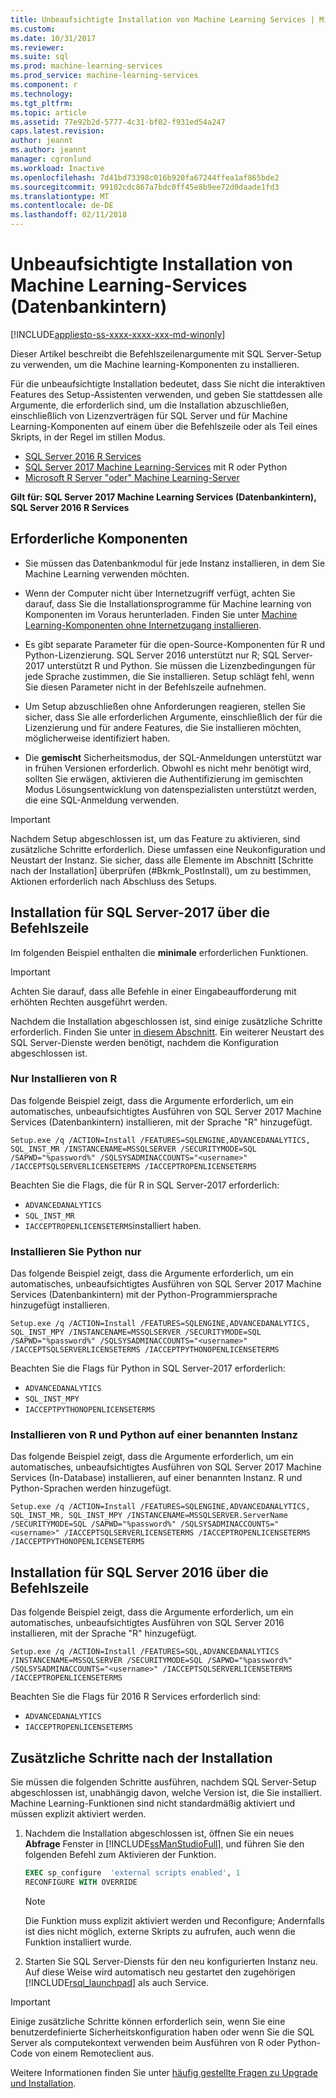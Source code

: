 ```yaml
---
title: Unbeaufsichtigte Installation von Machine Learning Services | Microsoft Docs
ms.custom: 
ms.date: 10/31/2017
ms.reviewer: 
ms.suite: sql
ms.prod: machine-learning-services
ms.prod_service: machine-learning-services
ms.component: r
ms.technology: 
ms.tgt_pltfrm: 
ms.topic: article
ms.assetid: 77e92b2d-5777-4c31-bf02-f931ed54a247
caps.latest.revision: 
author: jeannt
ms.author: jeannt
manager: cgronlund
ms.workload: Inactive
ms.openlocfilehash: 7d41bd73398c016b920fa67244ffea1af865bde2
ms.sourcegitcommit: 99102cdc867a7bdc0ff45e8b9ee72d0daade1fd3
ms.translationtype: MT
ms.contentlocale: de-DE
ms.lasthandoff: 02/11/2018
---
```

# <a name="unattended-installation-of-machine-learning-services-in-database"></a>Unbeaufsichtigte Installation von Machine Learning-Services (Datenbankintern)
[!INCLUDE[appliesto-ss-xxxx-xxxx-xxx-md-winonly](../../includes/appliesto-ss-xxxx-xxxx-xxx-md-winonly.md)]

Dieser Artikel beschreibt die Befehlszeilenargumente mit SQL Server-Setup zu verwenden, um die Machine learning-Komponenten zu installieren.

Für die unbeaufsichtigte Installation bedeutet, dass Sie nicht die interaktiven Features des Setup-Assistenten verwenden, und geben Sie stattdessen alle Argumente, die erforderlich sind, um die Installation abzuschließen, einschließlich von Lizenzverträgen für SQL Server und für Machine Learning-Komponenten auf einem über die Befehlszeile oder als Teil eines Skripts, in der Regel im stillen Modus.

+ [SQL Server 2016 R Services](#bkmk_OldInstall)
+ [SQL Server 2017 Machine Learning-Services](#bkmk_NewInstall) mit R oder Python
+ [Microsoft R Server "oder" Machine Learning-Server](../r/install-microsoft-r-server-from-the-command-line.md)

**Gilt für: SQL Server 2017 Machine Learning Services (Datenbankintern), SQL Server 2016 R Services**

## <a name="prerequisites"></a>Erforderliche Komponenten

+ Sie müssen das Datenbankmodul für jede Instanz installieren, in dem Sie Machine Learning verwenden möchten.

+ Wenn der Computer nicht über Internetzugriff verfügt, achten Sie darauf, dass Sie die Installationsprogramme für Machine learning von Komponenten im Voraus herunterladen. Finden Sie unter [Machine Learning-Komponenten ohne Internetzugang installieren](../r/installing-ml-components-without-internet-access.md).

+ Es gibt separate Parameter für die open-Source-Komponenten für R und Python-Lizenzierung. SQL Server 2016 unterstützt nur R; SQL Server-2017 unterstützt R und Python. Sie müssen die Lizenzbedingungen für jede Sprache zustimmen, die Sie installieren. Setup schlägt fehl, wenn Sie diesen Parameter nicht in der Befehlszeile aufnehmen.

+ Um Setup abzuschließen ohne Anforderungen reagieren, stellen Sie sicher, dass Sie alle erforderlichen Argumente, einschließlich der für die Lizenzierung und für andere Features, die Sie installieren möchten, möglicherweise identifiziert haben.

+ Die **gemischt** Sicherheitsmodus, der SQL-Anmeldungen unterstützt war in frühen Versionen erforderlich. Obwohl es nicht mehr benötigt wird, sollten Sie erwägen, aktivieren die Authentifizierung im gemischten Modus Lösungsentwicklung von datenspezialisten unterstützt werden, die eine SQL-Anmeldung verwenden.

> [!IMPORTANT]
> 
> Nachdem Setup abgeschlossen ist, um das Feature zu aktivieren, sind zusätzliche Schritte erforderlich. Diese umfassen eine Neukonfiguration und Neustart der Instanz. Sie sicher, dass alle Elemente im Abschnitt [Schritte nach der Installation] überprüfen (#Bkmk_PostInstall), um zu bestimmen, Aktionen erforderlich nach Abschluss des Setups.

## <a name="bkmk_NewInstall"></a>Installation für SQL Server-2017 über die Befehlszeile

Im folgenden Beispiel enthalten die **minimale** erforderlichen Funktionen.

> [!IMPORTANT]
> Achten Sie darauf, dass alle Befehle in einer Eingabeaufforderung mit erhöhten Rechten ausgeführt werden.
> 
> Nachdem die Installation abgeschlossen ist, sind einige zusätzliche Schritte erforderlich. Finden Sie unter [in diesem Abschnitt](#bkmk_PostInstall). 
> Ein weiterer Neustart des SQL Server-Dienste werden benötigt, nachdem die Konfiguration abgeschlossen ist.

### <a name="install-r-only"></a>Nur Installieren von R

Das folgende Beispiel zeigt, dass die Argumente erforderlich, um ein automatisches, unbeaufsichtigtes Ausführen von SQL Server 2017 Machine Services (Datenbankintern) installieren, mit der Sprache "R" hinzugefügt.

```
Setup.exe /q /ACTION=Install /FEATURES=SQLENGINE,ADVANCEDANALYTICS, SQL_INST_MR /INSTANCENAME=MSSQLSERVER /SECURITYMODE=SQL /SAPWD="%password%" /SQLSYSADMINACCOUNTS="<username>" /IACCEPTSQLSERVERLICENSETERMS /IACCEPTROPENLICENSETERMS
```

Beachten Sie die Flags, die für R in SQL Server-2017 erforderlich:

+ `ADVANCEDANALYTICS`
+ `SQL_INST_MR`
+ `IACCEPTROPENLICENSETERMS`installiert haben.

### <a name="install-python-only"></a>Installieren Sie Python nur

Das folgende Beispiel zeigt, dass die Argumente erforderlich, um ein automatisches, unbeaufsichtigtes Ausführen von SQL Server 2017 Machine Services (Datenbankintern) mit der Python-Programmiersprache hinzugefügt installieren.

```
Setup.exe /q /ACTION=Install /FEATURES=SQLENGINE,ADVANCEDANALYTICS, SQL_INST_MPY /INSTANCENAME=MSSQLSERVER /SECURITYMODE=SQL /SAPWD="%password%" /SQLSYSADMINACCOUNTS="<username>" /IACCEPTSQLSERVERLICENSETERMS /IACCEPTPYTHONOPENLICENSETERMS
```

Beachten Sie die Flags für Python in SQL Server-2017 erforderlich:

+ `ADVANCEDANALYTICS`
+ `SQL_INST_MPY`
+ `IACCEPTPYTHONOPENLICENSETERMS`

### <a name="install-both-r-and-python-on-a-named-instance"></a>Installieren von R und Python auf einer benannten Instanz

Das folgende Beispiel zeigt, dass die Argumente erforderlich, um ein automatisches, unbeaufsichtigtes Ausführen von SQL Server 2017 Machine Services (In-Database) installieren, auf einer benannten Instanz. R und Python-Sprachen werden hinzugefügt.

```
Setup.exe /q /ACTION=Install /FEATURES=SQLENGINE,ADVANCEDANALYTICS, SQL_INST_MR, SQL_INST_MPY /INSTANCENAME=MSSQLSERVER.ServerName /SECURITYMODE=SQL /SAPWD="%password%" /SQLSYSADMINACCOUNTS="<username>" /IACCEPTSQLSERVERLICENSETERMS /IACCEPTROPENLICENSETERMS /IACCEPTPYTHONOPENLICENSETERMS
```

## <a name="OldInstall"></a>Installation für SQL Server 2016 über die Befehlszeile
 
Das folgende Beispiel zeigt, dass die Argumente erforderlich, um ein automatisches, unbeaufsichtigtes Ausführen von SQL Server 2016 installieren, mit der Sprache "R" hinzugefügt.

```
Setup.exe /q /ACTION=Install /FEATURES=SQL,ADVANCEDANALYTICS /INSTANCENAME=MSSQLSERVER /SECURITYMODE=SQL /SAPWD="%password%" /SQLSYSADMINACCOUNTS="<username>" /IACCEPTSQLSERVERLICENSETERMS /IACCEPTROPENLICENSETERMS
```

Beachten Sie die Flags für 2016 R Services erforderlich sind:

+ `ADVANCEDANALYTICS`
+ `IACCEPTROPENLICENSETERMS`

## <a name = "bkmk_PostInstall"></a>Zusätzliche Schritte nach der Installation

Sie müssen die folgenden Schritte ausführen, nachdem SQL Server-Setup abgeschlossen ist, unabhängig davon, welche Version ist, die Sie installiert. Machine Learning-Funktionen sind nicht standardmäßig aktiviert und müssen explizit aktiviert werden.

1.  Nachdem die Installation abgeschlossen ist, öffnen Sie ein neues **Abfrage** Fenster in [!INCLUDE[ssManStudioFull](../../includes/ssmanstudiofull-md.md)], und führen Sie den folgenden Befehl zum Aktivieren der Funktion.
  
    ```SQL
    EXEC sp_configure  'external scripts enabled', 1
    RECONFIGURE WITH OVERRIDE
    ```
  
    > [!NOTE]
    >  Die Funktion muss explizit aktiviert werden und Reconfigure; Andernfalls ist dies nicht möglich, externe Skripts zu aufrufen, auch wenn die Funktion installiert wurde.
  
2.  Starten Sie SQL Server-Diensts für den neu konfigurierten Instanz neu. Auf diese Weise wird automatisch neu gestartet den zugehörigen [!INCLUDE[rsql_launchpad](../../includes/rsql-launchpad-md.md)] als auch Service.

> [!IMPORTANT]
> 
> Einige zusätzliche Schritte können erforderlich sein, wenn Sie eine benutzerdefinierte Sicherheitskonfiguration haben oder wenn Sie die SQL Server als computekontext verwenden beim Ausführen von R oder Python-Code von einem Remoteclient aus. 
> 
> Weitere Informationen finden Sie unter [häufig gestellte Fragen zu Upgrade und Installation](../../advanced-analytics/r/upgrade-and-installation-faq-sql-server-r-services.md).
